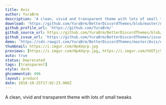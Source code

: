 ```yaml
---
title: Avis
author: YuraBrm
description: 'A clean, vivid and transparent theme with lots of small tweaks'
download: 'https://github.com/YuraBrm/BetterDiscordThemes/blob/master/Avis/Avis.theme.css'
github_profile_url: 'https://github.com/YuraBrm/'
github_source_url: https://github.com/YuraBrm/BetterDiscordThemes/blob/master/Avis/Avis.theme.css
github_issue_url: 'https://github.com/YuraBrm/BetterDiscordThemes/issues'
demo: 'https://cdn.rawgit.com/YuraBrm/BetterDiscordThemes/master/Avis/Avis.theme.css'
thumbnail: https://i.imgur.com/Hp4Uqrp.jpg
previews: [https://i.imgur.com/Hp4Uqrp.jpg, https://i.imgur.com/hXOTjcS.png]
auto: true
status: Deprecated
tags: [transparent]
style: dark
ghcommentid: 496
layout: product
date: 2018-10-25T17:02:23.986Z
---
```

A clean, vivid and transparent theme with lots of small tweaks